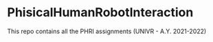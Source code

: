 # PhisicalHumanRobotInteraction
This repo contains all the PHRI assignments (UNIVR - A.Y. 2021-2022)

